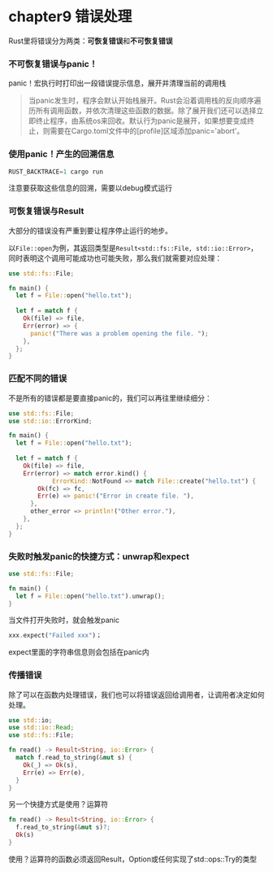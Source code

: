 # chapter9 错误处理

Rust里将错误分为两类：**可恢复错误**和**不可恢复错误**

### 不可恢复错误与panic！

panic！宏执行时打印出一段错误提示信息，展开并清理当前的调用栈

> 当panic发生时，程序会默认开始栈展开。Rust会沿着调用栈的反向顺序遍历所有调用函数，并依次清理这些函数的数据。除了展开我们还可以选择立即终止程序，由系统os来回收。默认行为panic是展开，如果想要变成终止，则需要在Cargo.toml文件中的[profile]区域添加panic='abort'。

### 使用panic！产生的回溯信息

```rust
RUST_BACKTRACE=1 cargo run
```

注意要获取这些信息的回溯，需要以debug模式运行

### 可恢复错误与Result

大部分的错误没有严重到要让程序停止运行的地步。

以`File::open`为例，其返回类型是`Result<std::fs::File, std::io::Error>`，同时表明这个调用可能成功也可能失败，那么我们就需要对应处理：

```rust
use std::fs::File; 

fn main() {
  let f = File::open("hello.txt"); 
  
  let f = match f {
    Ok(file) => file, 
    Err(error) => {
      panic!("There was a problem opening the file. "); 
    }, 
  }; 
}
```

### 匹配不同的错误

不是所有的错误都是要直接panic的，我们可以再往里继续细分：

```rust
use std::fs::File; 
use std::io::ErrorKind; 

fn main() {
  let f = File::open("hello.txt");
  
  let f = match f {
    Ok(file) => file, 
    Err(error) => match error.kind() {
			ErrorKind::NotFound => match File::create("hello.txt") {
        Ok(fc) => fc, 
        Err(e) => panic!("Error in create file. "), 
      }, 
      other_error => println!("Other error."), 
    }, 
  };
}
```

### 失败时触发panic的快捷方式：unwrap和expect

```rust
use std::fs::File; 

fn main() {
  let f = File::open("hello.txt").unwrap(); 
}
```

当文件打开失败时，就会触发panic

```rust
xxx.expect("Failed xxx")； 
```

expect里面的字符串信息则会包括在panic内

### 传播错误

除了可以在函数内处理错误，我们也可以将错误返回给调用者，让调用者决定如何处理。

```rust 
use std::io; 
use std::io::Read;
use std::fs::File; 

fn read() -> Result<String, io::Error> {
  match f.read_to_string(&mut s) {
    Ok(_) => Ok(s), 
    Err(e) => Err(e), 
  }
}
```

另一个快捷方式是使用？运算符

```rust
fn read() -> Result<String, io::Error> {
  f.read_to_string(&mut s)?; 
  Ok(s)
}
```

使用？运算符的函数必须返回Result，Option或任何实现了std::ops::Try的类型

